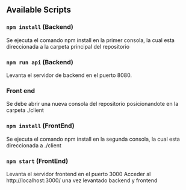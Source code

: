 ## Available Scripts

### `npm install` (Backend)
Se ejecuta el comando npm install en la primer consola, la cual esta direccionada a la carpeta principal del repositorio

### `npm run api` (Backend)
Levanta el servidor de backend en el puerto 8080.<br />


### Front end 
Se debe abrir una nueva consola del repositorio posicionandote en la carpeta ./client

### `npm install` (FrontEnd)
Se ejecuta el comando npm install en la segunda consola, la cual esta direccionada a ./client

### `npm start` (FrontEnd)
Levanta el servidor frontend en el puerto 3000
Acceder al http://localhost:3000/ una vez levantado backend y frontend
